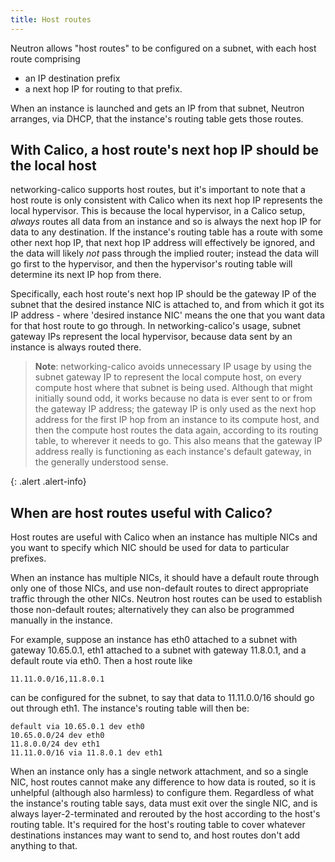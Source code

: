 ```yaml
---
title: Host routes
---
```


Neutron allows "host routes" to be configured on a subnet, with each host route
comprising

- an IP destination prefix
- a next hop IP for routing to that prefix.

When an instance is launched and gets an IP from that subnet, Neutron arranges,
via DHCP, that the instance's routing table gets those routes.

With Calico, a host route's next hop IP should be the local host
----------------------------------------------------------------

networking-calico supports host routes, but it's important to note that a host
route is only consistent with Calico when its next hop IP represents the local
hypervisor.  This is because the local hypervisor, in a Calico setup, *always*
routes all data from an instance and so is always the next hop IP for data to
any destination.  If the instance's routing table has a route with some other
next hop IP, that next hop IP address will effectively be ignored, and the data
will likely *not* pass through the implied router; instead the data will go
first to the hypervisor, and then the hypervisor's routing table will determine
its next IP hop from there.

Specifically, each host route's next hop IP should be the gateway IP of the
subnet that the desired instance NIC is attached to, and from which it got its
IP address - where 'desired instance NIC' means the one that you want data for
that host route to go through.  In networking-calico's usage, subnet gateway
IPs represent the local hypervisor, because data sent by an instance is always
routed there.

> **Note**: networking-calico avoids unnecessary IP usage by using the subnet
> gateway IP to represent the local compute host, on every compute host where
> that subnet is being used. Although that might initially sound odd, it works
> because no data is ever sent to or from the gateway IP address; the gateway
> IP is only used as the next hop address for the first IP hop from an instance
> to its compute host, and then the compute host routes the data again,
> according to its routing table, to wherever it needs to go. This also means
> that the gateway IP address really is functioning as each instance's default
> gateway, in the generally understood sense.
> 
{: .alert .alert-info}


When are host routes useful with Calico?
----------------------------------------

Host routes are useful with Calico when an instance has multiple NICs and you
want to specify which NIC should be used for data to particular prefixes.

When an instance has multiple NICs, it should have a default route through only
one of those NICs, and use non-default routes to direct appropriate traffic
through the other NICs.  Neutron host routes can be used to establish those
non-default routes; alternatively they can also be programmed manually in the
instance.

For example, suppose an instance has eth0 attached to a subnet with gateway
10.65.0.1, eth1 attached to a subnet with gateway 11.8.0.1, and a default route
via eth0.  Then a host route like

    11.11.0.0/16,11.8.0.1

can be configured for the subnet, to say that data to 11.11.0.0/16 should go
out through eth1.  The instance's routing table will then be:

    default via 10.65.0.1 dev eth0
    10.65.0.0/24 dev eth0
    11.8.0.0/24 dev eth1
    11.11.0.0/16 via 11.8.0.1 dev eth1

When an instance only has a single network attachment, and so a single NIC,
host routes cannot make any difference to how data is routed, so it is
unhelpful (although also harmless) to configure them.  Regardless of what the
instance's routing table says, data must exit over the single NIC, and is
always layer-2-terminated and rerouted by the host according to the host's
routing table.  It's required for the host's routing table to cover whatever
destinations instances may want to send to, and host routes don't add anything
to that.
